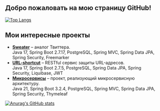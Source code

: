 ## Добро пожаловать на мою страницу GitHub!

[![Top Langs](https://github-readme-stats.vercel.app/api/top-langs/?username=denfort50&hide=css&layout=compact)](https://github.com/anuraghazra/github-readme-stats)

## Мои интересные проекты

<ul> 
  <li>
    <strong><a href="https://github.com/denfort50/sweater">Sweater</a></strong> – аналог Твиттера.
  </li> Java 17, Spring Boot 2.7.17, PostgreSQL, Spring MVC, Spring Data JPA, Spring Security, Freemarker
  <li>
    <strong><a href="https://github.com/denfort50/job4j_url_shortcut">URL-shortcut</a></strong> – RESTful сервис защиты URL-адресов.
  </li> Java 17, Spring Boot 2.7.5, PostgreSQL, Spring Data JPA, Spring Security, Liquibase, JWT
  <li>
    <strong><a href="https://github.com/denfort50/big-microservice-project">Микросервисы</a></strong> – проект, реализующий микросервисную архитектуру.
  </li> Java 21, Spring Boot 3.2.4, PostgreSQL, Spring MVC, Spring Data JPA, Spring Security, Thymeleaf
  <!-- <li><strong><a href=""></a></strong></li> -->
</ul> 

[![Anurag's GitHub stats](https://github-readme-stats.vercel.app/api?username=denfort50&hide=stars,prs,issues,contribs&include_all_commits=true&rank_icon=github)](https://github.com/anuraghazra/github-readme-stats)
